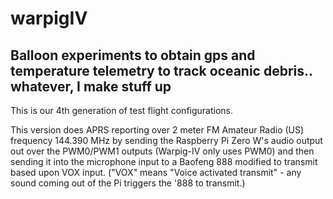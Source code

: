 # warpigIV
Balloon experiments to obtain gps and temperature telemetry to track oceanic debris..  whatever, I make stuff up
---------
This is our 4th generation of test flight configurations.

This version does APRS reporting over 2 meter FM Amateur Radio (US) frequency 144.390 MHz by sending the Raspberry Pi Zero W's audio output out over the PWM0/PWM1 outputs (Warpig-IV only uses PWM0) and then sending it into the microphone input to a Baofeng 888 modified to transmit based upon VOX input.  ("VOX" means "Voice activated transmit" - any sound coming out of the Pi triggers the '888 to transmit.)

